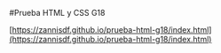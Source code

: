 #Prueba HTML y CSS G18

[https://zannisdf.github.io/prueba-html-g18/index.html](https://zannisdf.github.io/prueba-html-g18/index.html)
